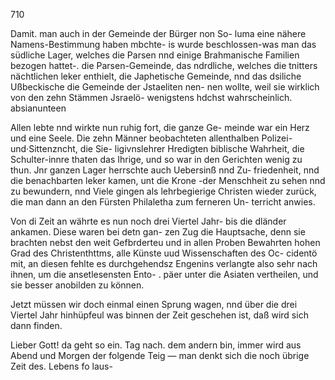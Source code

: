 710

Damit. man auch in der Gemeinde der Bürger non So-
luma eine nähere Namens-Bestimmung haben mbchte- is
wurde beschlossen-was man das südliche Lager, welches die
Parsen nnd einige Brahmanische Familien bezogen hattet-.
die Parsen-Gemeinde, das ndrdliche, welches die tnitters
nächtlichen leker enthielt, die Japhetische Gemeinde, nnd
das dsiliche Ußbeckische die Gemeinde der Jstaeliten nen-
nen wollte, weil sie wirklich von den zehn Stämmen Jsraelö-
wenigstens hdchst wahrscheinlich. absianunteen

Allen lebte nnd wirkte nun ruhig fort, die ganze Ge-
meinde war ein Herz und eine Seele. Die zehn Männer
beobachteten allenthalben Polizei- und·Sittenzncht, die Sie-
ligivnslehrer Hredigten biblische Wahrheit, die Schulter-innre
thaten das Ihrige, und so war in den Gerichten wenig zu
thun. Jnr ganzen Lager herrschte auch Uebersinß nnd Zu-
friedenheit, nnd die benachbarten leker kamen, unt die
Krone -der Menschheit zu sehen nnd zu bewundern, nnd
Viele gingen als lehrbegierige Christen wieder zurück, die
man dann an den Fürsten Philaletha zum ferneren Un-
terricht anwies.

Von di Zeit an währte es nun noch drei Viertel Jahr-
bis die dländer ankamen. Diese waren bei detn gan-
zen Zug die Hauptsache, denn sie brachten nebst den weit
Gefbrderteu und in allen Proben Bewahrten hohen Grad
des Christenthttms, alle Künste uud Wissenschaften des Oc-
cidentö mit, an diesen fehlte es durchgehendsz Engenins
verlangte also sehr nach ihnen, um die ansetlesensten Ento-
. päer unter die Asiaten vertheilen, und sie besser anobilden
zu können.

Jetzt müssen wir doch einmal einen Sprung wagen, nnd
über die drei Viertel Jahr hinhüpfeul was binnen der Zeit
geschehen ist, daß wird sich dann finden.

   

Lieber Gott! da geht so ein. Tag nach. dem andern bin,
immer wird aus Abend und Morgen der folgende Teig —
man denkt sich die noch übrige Zeit des. Lebens fo laus-

